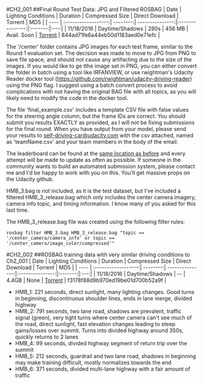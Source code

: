 #CH2_001
##Final Round Test Data: JPG and Filtered ROSBAG
| Date | Lighting Conditions | Duration | Compressed Size | Direct Download | Torrent | MD5 |
| ---- | :------------------:| --------:| ---------------:|:---------------:|:-------:|:---:|
| 11/18/2016 | Daytime/Shadows | 280s | 456 MB | Avail. Soon | [Torrent](https://github.com/udacity/self-driving-car/blob/master/datasets/CH2/Ch2_001.tar.gz.torrent) | 844ad71fe6a44eb50d1183aed0e71efc |

The '/center' folder contains JPG images for each test frame, similar to the Round 1 evaluation set. The decision was made to move to JPG from PNG to save file space, and should not cause any artifacting due to the size of the images. If you would like to ge tthe image set in PNG, you can either convert the folder in batch using a tool like IRFANVIEW, or use rwightman's Udacity Reader docker tool (https://github.com/rwightman/udacity-driving-reader) using the PNG flag. I suggest using a batch convert process to avoid complications with not having the original BAG file with all topics, as you will likely need to modify the code in the docker tool. 

The file 'final_example.csv' includes a template CSV file with false values for the steering angle column, but the frame IDs are correct. You should submit you results EXACTLY as provided, as I will not be fixing submissions for the final round. When you have output from your model, please send your results to self-driving-car@udacity.com with the csv attached, named as 'teamName.csv' and your team members in the body of the email.

The leaderboard can be found at the [same location as before](https://github.com/udacity/self-driving-car/tree/master/challenges/challenge_2) and every attempt will be made to update as often as possible. If someone in the community wants to build an automated submission system, please contact me and I'd be happy to work with you on this. You'll get massive props on the Udacity github.

HMB_3.bag is not included, as it is the test dataset, but I've included a filtered HMB_3_release.bag which only includes the center camera imagery, camera info topic, and timing information. I know many of you asked for this last time.

The HMB_3_release.bag file was created using the following filter rules: 

```
rosbag filter HMB_3.bag HMB_3_release.bag "topic == '/center_camera/camera_info' or topic == '/center_camera/image_color/compressed'"
```

#CH2_002
##ROSBAG training data with very similar driving conditions to Ch2_001
| Date | Lighting Conditions | Duration | Compressed Size | Direct Download | Torrent | MD5 |
| ---- | :------------------:| --------:| ---------------:|:---------------:|:-------:|:---:|
| 11/18/2016 | Daytime/Shadows | -- | 4.4GB | None | [Torrent](https://github.com/udacity/self-driving-car/blob/master/datasets/CH2/Ch2_002.tar.gz.torrent) | f3178f88d9b970ed19be01d700b52a9f |

* HMB_1: 221 seconds, direct sunlight, many lighting changes. Good turns in beginning, discontinuous shoulder lines, ends in lane merge, divided highway
* HMB_2: 791 seconds, two lane road, shadows are prevalent, traffic signal (green), very tight turns where center camera can't see much of the road, direct sunlight, fast elevation changes leading to steep gains/losses over summit. Turns into divided highway around 350s, quickly returns to 2 lanes
* HMB_4: 99 seconds, divided highway segment of return trip over the summit
* HMB_5: 212 seconds, guardrail and two lane road, shadows in beginning may make training difficult, mostly normalizes towards the end
* HMB_6: 371 seconds, divided multi-lane highway with a fair amount of traffic

